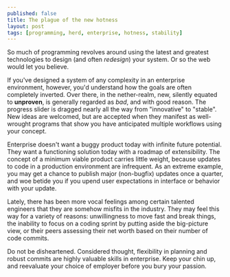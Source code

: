 ```yaml
---
published: false
title: The plague of the new hotness
layout: post
tags: [programming, herd, enterprise, hotness, stability]
---
```

So much of programming revolves around using the latest and greatest technologies to design (and often _redesign_) your system. Or so the web would let you believe.

If you've designed a system of any complexity in an enterprise environment, however, you'd understand how the goals are often completely inverted. Over there, in the nether-realm, new, silently equated to __unproven__, is generally regarded as _bad_, and with good reason. The progress slider is dragged nearly all the way from "innovative" to "stable". New ideas are welcomed, but are accepted when they manifest as well-wrought programs that show you have anticipated multiple workflows using your concept.

Enterprise doesn't want a buggy product today with infinite future potential. They want a functioning solution today with a roadmap of extensibility. The concept of a minimum viable product carries little weight, because updates to code in a production environment are infrequent. As an extreme example, you may get a chance to publish major (non-bugfix) updates once a quarter, and woe betide you if you upend user expectations in interface or behavior with your update.

Lately, there has been more vocal feelings among certain talented engineers that they are somehow misfits in the industry. They may feel this way for a variety of reasons: unwillingness to move fast and break things, the inability to focus on a coding sprint by putting aside the big-picture view, or their peers assessing their net worth based on their number of code commits.

Do not be disheartened. Considered thought, flexibility in planning and robust commits are highly valuable skills in enterprise. Keep your chin up, and reevaluate your choice of employer before you bury your passion.